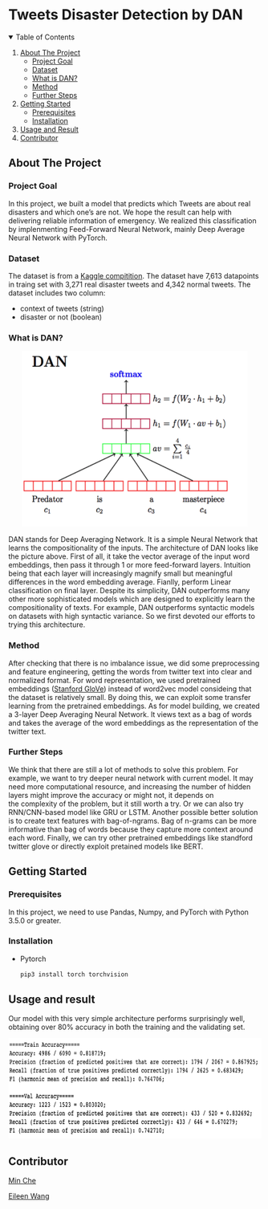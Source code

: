 # Tweets Disaster Detection by DAN


<!-- TABLE OF CONTENTS -->
<details open="open">
  <summary>Table of Contents</summary>
  <ol>
    <li>
      <a href="#about-the-project">About The Project</a>
      <ul>
        <li><a href="#project-goal">Project Goal</a></li>
      </ul>
      <ul>
        <li><a href="#dataset">Dataset</a></li>
      </ul>
      <ul>
        <li><a href="#what-is-dan">What is DAN?</a></li>
      </ul>
      <ul>
        <li><a href="#method">Method</a></li>
      </ul>
      <ul>
         <li><a href="#further-steps">Further Steps</a></li>
       </ul>
    </li>
    <li>
      <a href="#getting-started">Getting Started</a>
      <ul>
        <li><a href="#prerequisites">Prerequisites</a></li>
        <li><a href="#installation">Installation</a></li>
      </ul>
    </li>
    <li><a href="#usage-and-result">Usage and Result</a></li>
    <li><a href="#contributor">Contributor</a></li>

  </ol>
</details>

## About The Project

### Project Goal
In this project, we built a model that predicts which Tweets are about real disasters and which one’s are not. We hope the result can help with delivering reliable information of emergency. We realized this classification by implenmenting Feed-Forward Neural Network, mainly Deep Average Neural Network with PyTorch.

### Dataset
The dataset is from a [Kaggle compitition](https://www.kaggle.com/c/nlp-getting-started/overview). The dataset have 7,613 datapoints in traing set with 3,271 real disaster tweets and 4,342 normal tweets. The dataset includes two column:
  - context of tweets (string)  
  - disaster or not (boolean)

### What is DAN?
 
 <p align="center"><img src="images/DAN.png" width="450" height="350"></p>

DAN stands for Deep Averaging Network. It is a simple Neural Network that learns the compositionality of the inputs. The architecture of DAN looks like the picture above. First of all, it take the vector average of the input word embeddings, then pass it through 1 or more feed-forward layers. Intuition being that each layer will increasingly magnify small but meaningful differences in the word embedding average. Fianlly, perform Linear classification on final layer. Despite its simplicity, DAN outperforms many other more sophisticated models which are designed to explicitly learn the compositionality of texts. For example, DAN outperforms syntactic models on datasets with high syntactic variance. So we first devoted our efforts to trying this architecture.


### Method

After checking that there is no imbalance issue, we did some preprocessing and feature engineering, getting the words from twitter text into clear and normalized format. For word representation, we used pretrained embeddings ([Stanford GloVe](https://nlp.stanford.edu/projects/glove/)) instead of word2vec model consideing that the dataset is relatively small. By doing this, we can exploit some transfer learning from the pretrained embeddings. As for model building, we created a 3-layer Deep Averaging Neural Network. It views text as a bag of words and takes the average of the word embeddings as the representation of the twitter text. 

### Further Steps

We think that there are still a lot of methods to solve this problem. For example, we want to try deeper neural network with current model.  It may need more computational resource, and increasing the number of hidden layers might improve the accuracy or might not, it depends on the complexity of the problem, but it still worth a try. Or we can also try RNN/CNN-based model like GRU or LSTM. Another possible better solution is to create text features with bag-of-ngrams. Bag of n-grams can be more informative than bag of words because they capture more context around each word. Finally, we can try other pretrained embeddings like standford twitter glove or directly exploit pretained models like BERT.

## Getting Started

### Prerequisites

In this project, we need to use Pandas, Numpy, and PyTorch with Python 3.5.0 or greater.


### Installation

* Pytorch
  ```sh
  pip3 install torch torchvision
  ```

## Usage and result
 
 Our model with this very simple architecture performs surprisingly well, obtaining over 80% accuracy in both the training and the validating set.
 
 <p align="center"><img src="images/result.png" width="700" height="200"></p>

## Contributor

[Min Che](https://www.linkedin.com/in/min-che/)

[Eileen Wang](https://www.linkedin.com/in/eileen-wang-ba8048159/) 
